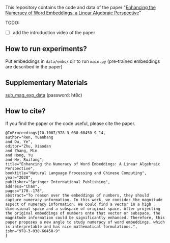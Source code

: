 This repository contains the code and data of the paper "[Enhancing the Numeracy of Word Embeddings:
a Linear Algebraic Perspective](https://link.springer.com/chapter/10.1007/978-3-030-60450-9_14)"

TODO:

- [ ] add the introduction video of the paper

## How to run experiments?

Put embeddings in `data/embs/` dir to run `main.py` (pre-trained embeddings are described in the paper)

## Supplementary Materials

[sub_mag_exp_data](https://pan.baidu.com/s/1Sw5-0gX8DAVdrfy8x9anEQ) (password: ht8c)

## How to cite?

If you find the paper or the code useful, please cite the paper.

```
@InProceedings{10.1007/978-3-030-60450-9_14,
author="Ren, Yuanhang
and Du, Ye",
editor="Zhu, Xiaodan
and Zhang, Min
and Hong, Yu
and He, Ruifang",
title="Enhancing the Numeracy of Word Embeddings: A Linear Algebraic Perspective",
booktitle="Natural Language Processing and Chinese Computing",
year="2020",
publisher="Springer International Publishing",
address="Cham",
pages="170--178",
abstract="To reason over the embeddings of numbers, they should capture numeracy information. In this work, we consider the magnitude aspect of numeracy information. We could find a vector in a high dimensional space and a subspace of original space. After projecting the original embeddings of numbers onto that vector or subspace, the magnitude information could be significantly enhanced. Therefore, this paper proposes a new angle to study numeracy of word embeddings, which is interpretable and has nice mathematical formulations.",
isbn="978-3-030-60450-9"
}
```

